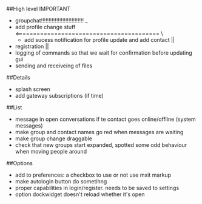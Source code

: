 ##High level IMPORTANT
* groupchat!!!!!!!!!!!!!!!!!!!!!!!!!!!!                                _
* add profile change stuff   <========================================= \
  * add sucess notification for profile update and add contact         ||
* registration                                                         ||
* logging of commands so that we wait for confirmation before updating gui
* sending and receiveing of files


##Details
* splash screen
* add gateway subscriptions (if time)

##List
* message in open conversations if te contact goes online/offline (system messages)
* make group and contact names go red when messages are waiting
* make group change draggable
* check that new groups start expanded, spotted some odd behaviour when moving people around

##Options
* add to preferences: a checkbox to use or not use mxit markup
* make autologin button do sometihng
* proper capabilities in login/register. needs to be saved to settings
* option dockwidget doesn't reload whether it's open

